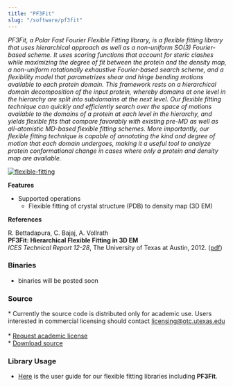 ```yaml
---
title: "PF3Fit"
slug: "/software/pf3fit"
---
```


_PF3Fit, a Polar Fast Fourier Flexible Fitting library, is a flexible fitting library that uses hierarchical approach as well as a non-uniform SO(3) Fourier-based scheme. It uses scoring functions that account for steric clashes while maximizing the degree of fit between the protein and the density map, a non-uniform rotationally exhaustive Fourier-based search scheme, and a flexibility model that parametrizes shear and hinge bending motions available to each protein domain. This framework rests on a hierarchical domain decomposition of the input protein, whereby domains at one level in the hierarchy are split into subdomains at the next level. Our flexible fitting technique can quickly and efficiently search over the space of motions available to the domains of a protein at each level in the hierarchy, and yields flexible fits that compare favorably with existing pre-MD as well as all-atomistic MD-based flexible fitting schemes. More importantly, our flexible fitting technique is capable of annotating the kind and degree of motion that each domain undergoes, making it a useful tool to analyze protein conformational change in cases where only a protein and density map are available._

[![flexible-fitting](http://cvcweb.ices.utexas.edu/cvcwp/wp-content/uploads/2012/09/flexible-fitting.jpg "flexible-fitting")](http://cvcweb.ices.utexas.edu/cvcwp/wp-content/uploads/2012/09/flexible-fitting.jpg)

**Features**

- Supported operations
  - Flexible fitting of crystal structure (PDB) to density map (3D EM)

**References**

R. Bettadapura, C. Bajaj, A. Vollrath  
**PF3Fit: Hierarchical Flexible Fitting in 3D EM**  
_ICES Technical Report 12-28_, The University of Texas at Austin, 2012. ([pdf](http://cvcweb.ices.utexas.edu/cvc/papers/2012/report/Pf3Fit-TechReport.pdf))

### Binaries

- binaries will be posted soon

### Source

\* Currently the source code is distributed only for academic use. Users interested in commercial licensing should contact licensing@otc.utexas.edu     
\* [Request academic license](http://cvcweb.ices.utexas.edu/software/license/Fitting.license_mail.php)     
\* [Download source](http://cvcweb.ices.utexas.edu/cvcwp/?page_id=2385)

### Library Usage

- [Here](http://cvcweb.ices.utexas.edu/tutorial/Fitting/PFFit-Tutorial.pdf) is the user guide for our flexible fitting libraries including **PF3Fit**.
